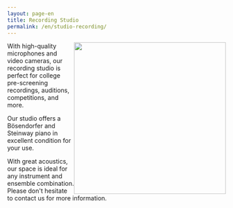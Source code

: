 ```yaml
---
layout: page-en
title: Recording Studio
permalink: /en/studio-recording/
---
```


<img class="float-right" src="/img/house pianos 3.jpg" alt="" width="350px" style="float:right;">

With high-quality microphones and video cameras, our recording studio is perfect for college pre-screening recordings, auditions, competitions, and more. 

Our studio offers a Bösendorfer and Steinway piano in excellent condition for your use.

With great acoustics, our space is ideal for any instrument and ensemble combination. Please don't hesitate to contact us for more information.
